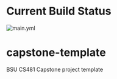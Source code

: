 # Current Build Status

![main.yml](https://github.com/cs481-ekh/s23-volt/actions/workflows/main.yml/badge.svg) 



# capstone-template
BSU CS481 Capstone project template
